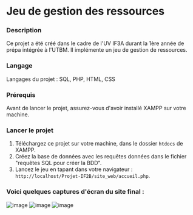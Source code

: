 # Jeu de gestion des ressources

### Description

Ce projet a été créé dans le cadre de l'UV IF3A durant la 1ère année de prépa intégrée à l'UTBM. Il implémente un jeu de gestion de ressources.

### Langage

Langages du projet : SQL, PHP, HTML, CSS

### Prérequis

Avant de lancer le projet, assurez-vous d'avoir installé XAMPP sur votre machine.

### Lancer le projet

1. Téléchargez ce projet sur votre machine, dans le dossier `htdocs` de XAMPP.
2. Créez la base de données avec les requêtes données dans le fichier "requêtes SQL pour créer la BDD".
3. Lancez le jeu en tapant dans votre navigateur : `http://localhost/Projet-IF2B/site_web/accueil.php`.

### Voici quelques captures d'écran du site final :

![image](https://github.com/user-attachments/assets/0c796393-8345-49f6-9769-9f402b8c1212)
![image](https://github.com/user-attachments/assets/3b91dd69-8dbd-46ce-a9d3-575fe66aecb5)
![image](https://github.com/user-attachments/assets/787a1af4-6965-4aef-bfb8-00dce00a0e82)

